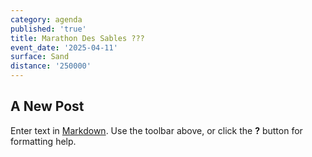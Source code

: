 ```yaml
---
category: agenda
published: 'true'
title: Marathon Des Sables ???
event_date: '2025-04-11'
surface: Sand
distance: '250000'
---
```

## A New Post

Enter text in [Markdown](http://daringfireball.net/projects/markdown/). Use the toolbar above, or click the **?** button for formatting help.
